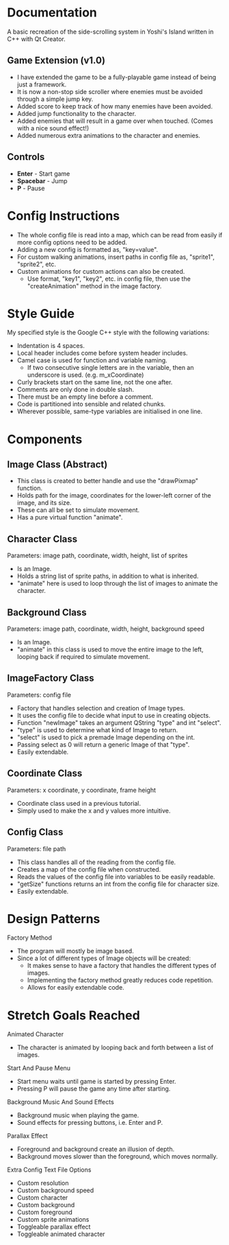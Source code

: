 # Documentation

A basic recreation of the side-scrolling system in Yoshi's Island written in C++ with Qt Creator.

## Game Extension (v1.0)
- I have extended the game to be a fully-playable game instead of being just a framework.
- It is now a non-stop side scroller where enemies must be avoided through a simple jump key.
- Added score to keep track of how many enemies have been avoided.
- Added jump functionality to the character.
- Added enemies that will result in a game over when touched. (Comes with a nice sound effect!)
- Added numerous extra animations to the character and enemies.

## Controls
- **Enter** - Start game
- **Spacebar** - Jump
- **P** - Pause

# Config Instructions

- The whole config file is read into a map, which can be read from easily if more config options need to be added.
- Adding a new config is formatted as, "key=value".
- For custom walking animations, insert paths in config file as, "sprite1", "sprite2", etc.
- Custom animations for custom actions can also be created.
	- Use format, "key1", "key2", etc. in config file, then use the "createAnimation" method in the image factory.

# Style Guide

My specified style is the Google C++ style with the following variations:

- Indentation is 4 spaces.
- Local header includes come before system header includes.
- Camel case is used for function and variable naming.
	- If two consecutive single letters are in the variable, then an underscore is used. (e.g. m_xCoordinate)
- Curly brackets start on the same line, not the one after.
- Comments are only done in double slash.
- There must be an empty line before a comment.
- Code is partitioned into sensible and related chunks.
- Wherever possible, same-type variables are initialised in one line.

# Components

## Image Class (Abstract)
- This class is created to better handle and use the "drawPixmap" function.
- Holds path for the image, coordinates for the lower-left corner of the image, and its size.
- These can all be set to simulate movement.
- Has a pure virtual function "animate".
	
## Character Class
Parameters: image path, coordinate, width, height, list of sprites

- Is an Image.
- Holds a string list of sprite paths, in addition to what is inherited.
- "animate" here is used to loop through the list of images to animate the character.

## Background Class
Parameters: image path, coordinate, width, height, background speed

- Is an Image.
- "animate" in this class is used to move the entire image to the left, looping back if required to simulate movement.

## ImageFactory Class
Parameters: config file

- Factory that handles selection and creation of Image types.
- It uses the config file to decide what input to use in creating objects.
- Function "newImage" takes an argument QString "type" and int "select".
- "type" is used to determine what kind of Image to return.
- "select" is used to pick a premade Image depending on the int.
- Passing select as 0 will return a generic Image of that "type".
- Easily extendable.

## Coordinate Class
Parameters: x coordinate, y coordinate, frame height

- Coordinate class used in a previous tutorial.
- Simply used to make the x and y values more intuitive.

## Config Class
Parameters: file path

- This class handles all of the reading from the config file.
- Creates a map of the config file when constructed.
- Reads the values of the config file into variables to be easily readable.
- "getSize" functions returns an int from the config file for character size.
- Easily extendable.

# Design Patterns

Factory Method
- The program will mostly be image based.
- Since a lot of different types of Image objects will be created:
	- It makes sense to have a factory that handles the different types of images.
	- Implementing the factory method greatly reduces code repetition.
	- Allows for easily extendable code.

# Stretch Goals Reached

Animated Character
- The character is animated by looping back and forth between a list of images.

Start And Pause Menu
- Start menu waits until game is started by pressing Enter.
- Pressing P will pause the game any time after starting.

Background Music And Sound Effects
- Background music when playing the game.
- Sound effects for pressing buttons, i.e. Enter and P.


Parallax Effect
- Foreground and background create an illusion of depth.
- Background moves slower than the foreground, which moves normally.

Extra Config Text File Options
- Custom resolution
- Custom background speed
- Custom character
- Custom background
- Custom foreground
- Custom sprite animations
- Toggleable parallax effect
- Toggleable animated character
